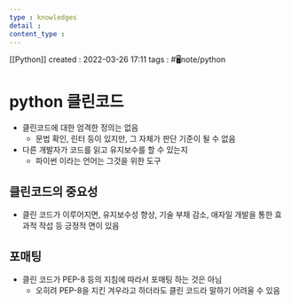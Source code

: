 ```yaml
---
type : knowledges
detail : 
content_type :
---
```


[[Python]]
created : 2022-03-26 17:11
tags : #🖥️note/python  

# python 클린코드
- 클린코드에 대한 엄격한 정의는 없음
	- 문법 확인, 린터 등이 있지만, 그 자체가 판단 기준이 될 수 없음
- 다른 개발자가 코드를 읽고 유지보수를 할 수 있는지
	- 파이썬 이라는 언어는 그것을 위한 도구

## 클린코드의 중요성
- 클린 코드가 이루어지면, 유지보수성 향상, 기술 부채 감소, 애자일 개발을 통한 효과적 작섭 등 긍정적 면이 있음

## 포매팅
- 클린 코드가 PEP-8 등의 지침에 따라서 포매팅 하는 것은 아님
	- 오히려 PEP-8을 지킨 겨우라고 하더라도 클린 코드라 말하기 어려울 수 있음